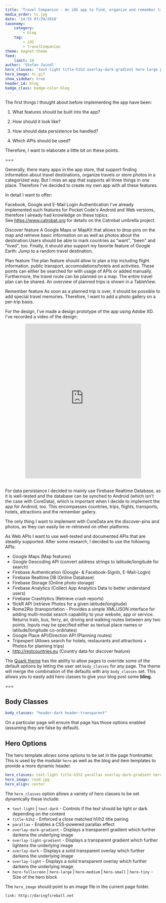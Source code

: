 ```yaml
---
title: 'Travel Companion - An iOS app to find, organize and remember travels'
media_order: tc.jpg
date: '14:55 07/29/2018'
taxonomy:
    category:
        - blog
    tag:
        - iOS
        - TravelCompanion
theme: magnet-theme
feed:
    limit: 10
author: 'Stefan Jaindl'
hero_classes: 'text-light title-h1h2 overlay-dark-gradient hero-large parallax'
hero_image: tc.gif
show_sidebar: true
header_id: blog
badge_class: badge-color-blog
---
```


The first things I thought about before implementing the app have been:

1. What features should be built into the app?

2. How should it look like?

3. How should data persistence be handled?

4. Which APIs should be used?


Therefore, I want to elaborate a little bit on these points.

===


Generally, there many apps in the app store, that support finding information about travel destinations, organize travels or store photos in a categorized way. But I miss an app that supports all three things in one place. Therefore I've decided to create my own app with all these features.


In detail I want to offer:

Facebook, Google and E-Mail Login Authentication
I've already implemented such features for Pocket Code's Android and Web versions, therefore I already had knowledge on these topics. See https://www.catrobat.org for details on the Catrobat umbrella project.

Discover feature
A Google Maps or MapKit that allows to drop pins on the map and retrieve basic information on as well as photos about the destination.Users should be able to mark countries as "want", "been" and "lived", too. Finally, it should also support my favorite feature of Google Earth: Jump to a random travel destination.

Plan feature
The plan feature should allow to plan a trip including flight information, public transport, accomodations/hotels and activities. These points can either be searched for with usage of APIs or added manually. Furthermore, the travel route can be planned on a map. The entire travel plan can be shared. An overview of planned trips is shown in a TableView.

Remember feature
As soon as a planned trip is over, it should be possible to add special travel memories. Therefore, I want to add a photo gallery on a per-trip basis.


For the design, I've made a design prototype of the app using Adobe XD. I've recorded a video of the design:

<iframe width="375" height="500" style="display:block; margin: 0 auto;" src="https://www.youtube.com/embed/SmxQhBlhWOY" frameborder="0" allowfullscreen></iframe>
<br>



For data persistance I decided to mainly use Firebase Realtime Database, as it is well-tested and the database can be synched to Android (which isn't the case with CoreData), which is important when I decide to implement the app for Android, too. This encompasses countries, trips, flights, transports, hotels, attractions and the remember gallery.



The only thing I want to implement with CoreData are the discover-pins and photos, as they can easily be re-retrieved on other platforms.


As Web APIs I want to use well-tested and documented APIs that are steadily supported. After some research, I decided to use the following APIs:

* Google Maps (Map features)
* Google Geocoding API (convert address strings to latitude/longitude for search)
* Firebase Authentication (Google- & Facebook-SignIn, E-Mail-Login)
* Firebase Realtime DB (Online Database)
* Firebase Storage (Online photo storage)
* Firebase Analytics (Collect App Analytics Data to better understand users)
* Firebase Crashlytics (Retrieve crash reports)
* flickR API (retrieve Photos for a given latitude/longitude)
* Rome2Rio (transportation - Provides a simple XML/JSON interface for adding multi-modal search capability to your website, app or service. Returns train, bus, ferry, air, driving and walking routes between any two points. Inputs may be specified either as textual place names or latitude/longitude co-ordinates)
* Google Place API/Direction API (Planning routes)
* Tripexpert (Allows search for hotels, restaurants and attractions + Photos for planning trips)
* http://restcountries.eu (Country data for discover feature)

The [Quark theme](https://getgrav.org/downloads/themes) has the ability to allow pages to override some of the default options by letting the user set `body_classes` for any page.  The theme will merge the combination of the defaults with any `body_classes` set. This allows you to easily add hero classes to give your blog post some **bling**.

===

## Body Classes

```yaml
body_classes: "header-dark header-transparent"
```

On a particular page will ensure that page has those options enabled (assuming they are false by default).

## Hero Options

The hero template allows some options to be set in the page frontmatter. This is used by the modular `hero` as well as the blog and item templates to provide a more dynamic header.

```yaml
hero_classes: text-light title-h1h2 parallax overlay-dark-gradient hero-large
hero_image: road.jpg
hero_align: center
```

The `hero_classes` option allows a variety of hero classes to be set dynamically these include:

* `text-light` | `text-dark` - Controls if the text should be light or dark depending on the content
* `title-h1h2` - Enforced a close matched h1/h2 title pairing
* `parallax` - Enables a CSS-powered parallax effect
* `overlay-dark-gradient` - Displays a transparent gradient which further darkens the underlying image
* `overlay-light-gradient` - Displays a transparent gradient which further lightens the underlying image
* `overlay-dark` - Displays a solid transparent overlay which further darkens the underlying image
* `overlay-light` - Displays a solid transparent overlay which further darkens the underlying image
* `hero-fullscreen` | `hero-large` | `hero-medium` | `hero-small` | `hero-tiny` - Size of the hero block

The `hero_image` should point to an image file in the current page folder.


```
link: http://daringfireball.net
```

